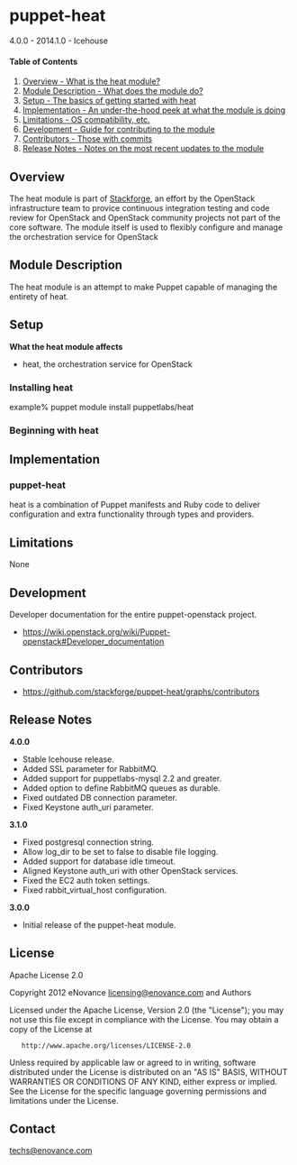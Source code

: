 puppet-heat
=============

4.0.0 - 2014.1.0 - Icehouse

#### Table of Contents

1. [Overview - What is the heat module?](#overview)
2. [Module Description - What does the module do?](#module-description)
3. [Setup - The basics of getting started with heat](#setup)
4. [Implementation - An under-the-hood peek at what the module is doing](#implementation)
5. [Limitations - OS compatibility, etc.](#limitations)
6. [Development - Guide for contributing to the module](#development)
7. [Contributors - Those with commits](#contributors)
8. [Release Notes - Notes on the most recent updates to the module](#release-notes)

Overview
--------

The heat module is part of [Stackforge](https://github.com/stackforge), an effort by the
OpenStack infrastructure team to provice continuous integration testing and code review for
OpenStack and OpenStack community projects not part of the core software. The module itself
is used to flexibly configure and manage the orchestration service for OpenStack

Module Description
------------------

The heat module is an attempt to make Puppet capable of managing the entirety of heat.

Setup
-----

**What the heat module affects**

* heat, the orchestration service for OpenStack

### Installing heat 

  example% puppet module install puppetlabs/heat

### Beginning with heat

Implementation
--------------

### puppet-heat

heat is a combination of Puppet manifests and Ruby code to deliver configuration and
extra functionality through types and providers.

Limitations
-----------

None

Development
-----------

Developer documentation for the entire puppet-openstack project.

* https://wiki.openstack.org/wiki/Puppet-openstack#Developer_documentation

Contributors
------------

* https://github.com/stackforge/puppet-heat/graphs/contributors

Release Notes
-------------

**4.0.0**

* Stable Icehouse release.
* Added SSL parameter for RabbitMQ.
* Added support for puppetlabs-mysql 2.2 and greater.
* Added option to define RabbitMQ queues as durable.
* Fixed outdated DB connection parameter.
* Fixed Keystone auth_uri parameter.

**3.1.0**

* Fixed postgresql connection string.
* Allow log_dir to be set to false to disable file logging.
* Added support for database idle timeout.
* Aligned Keystone auth_uri with other OpenStack services.
* Fixed the EC2 auth token settings.
* Fixed rabbit_virtual_host configuration.

**3.0.0**

* Initial release of the puppet-heat module.

License
-------

Apache License 2.0

   Copyright 2012 eNovance <licensing@enovance.com> and Authors

   Licensed under the Apache License, Version 2.0 (the "License");
   you may not use this file except in compliance with the License.
   You may obtain a copy of the License at

       http://www.apache.org/licenses/LICENSE-2.0

   Unless required by applicable law or agreed to in writing, software
   distributed under the License is distributed on an "AS IS" BASIS,
   WITHOUT WARRANTIES OR CONDITIONS OF ANY KIND, either express or implied.
   See the License for the specific language governing permissions and
   limitations under the License.

Contact
-------

techs@enovance.com
